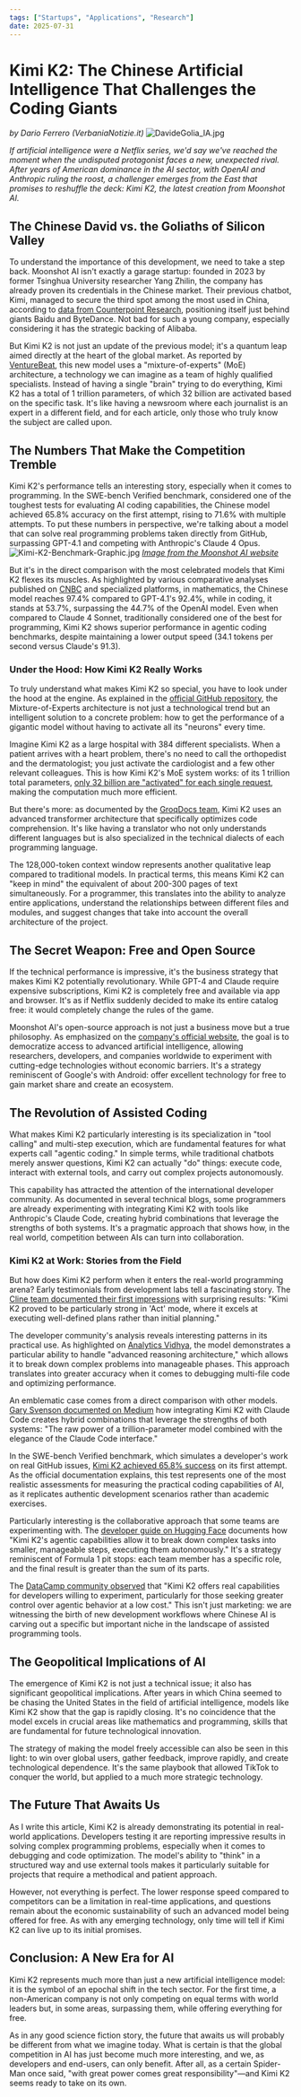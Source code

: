 ```yaml
---
tags: ["Startups", "Applications", "Research"]
date: 2025-07-31
---
```


# Kimi K2: The Chinese Artificial Intelligence That Challenges the Coding Giants

*by Dario Ferrero (VerbaniaNotizie.it)*
![DavideGolia_IA.jpg](DavideGolia_IA.jpg)

*If artificial intelligence were a Netflix series, we'd say we've reached the moment when the undisputed protagonist faces a new, unexpected rival. After years of American dominance in the AI sector, with OpenAI and Anthropic ruling the roost, a challenger emerges from the East that promises to reshuffle the deck: Kimi K2, the latest creation from Moonshot AI.*

## The Chinese David vs. the Goliaths of Silicon Valley

To understand the importance of this development, we need to take a step back. Moonshot AI isn't exactly a garage startup: founded in 2023 by former Tsinghua University researcher Yang Zhilin, the company has already proven its credentials in the Chinese market. Their previous chatbot, Kimi, managed to secure the third spot among the most used in China, according to [data from Counterpoint Research](https://www.nature.com/articles/d41586-025-02275-6), positioning itself just behind giants Baidu and ByteDance. Not bad for such a young company, especially considering it has the strategic backing of Alibaba.

But Kimi K2 is not just an update of the previous model; it's a quantum leap aimed directly at the heart of the global market. As reported by [VentureBeat](https://venturebeat.com/ai/moonshot-ais-kimi-k2-outperforms-gpt-4-in-key-benchmarks-and-its-free/), this new model uses a "mixture-of-experts" (MoE) architecture, a technology we can imagine as a team of highly qualified specialists. Instead of having a single "brain" trying to do everything, Kimi K2 has a total of 1 trillion parameters, of which 32 billion are activated based on the specific task. It's like having a newsroom where each journalist is an expert in a different field, and for each article, only those who truly know the subject are called upon.

## The Numbers That Make the Competition Tremble

Kimi K2's performance tells an interesting story, especially when it comes to programming. In the SWE-bench Verified benchmark, considered one of the toughest tests for evaluating AI coding capabilities, the Chinese model achieved 65.8% accuracy on the first attempt, rising to 71.6% with multiple attempts. To put these numbers in perspective, we're talking about a model that can solve real programming problems taken directly from GitHub, surpassing GPT-4.1 and competing with Anthropic's Claude 4 Opus.
![Kimi-K2-Benchmark-Graphic.jpg](Kimi-K2-Benchmark-Graphic.jpg)
*[Image from the Moonshot AI website](https://moonshotai.github.io/Kimi-K2/)*

But it's in the direct comparison with the most celebrated models that Kimi K2 flexes its muscles. As highlighted by various comparative analyses published on [CNBC](https://www.cnbc.com/2025/07/14/alibaba-backed-moonshot-releases-kimi-k2-ai-rivaling-chatgpt-claude.html) and specialized platforms, in mathematics, the Chinese model reaches 97.4% compared to GPT-4.1's 92.4%, while in coding, it stands at 53.7%, surpassing the 44.7% of the OpenAI model. Even when compared to Claude 4 Sonnet, traditionally considered one of the best for programming, Kimi K2 shows superior performance in agentic coding benchmarks, despite maintaining a lower output speed (34.1 tokens per second versus Claude's 91.3).

### Under the Hood: How Kimi K2 Really Works

To truly understand what makes Kimi K2 so special, you have to look under the hood at the engine. As explained in the [official GitHub repository](https://github.com/MoonshotAI/Kimi-K2), the Mixture-of-Experts architecture is not just a technological trend but an intelligent solution to a concrete problem: how to get the performance of a gigantic model without having to activate all its "neurons" every time.

Imagine Kimi K2 as a large hospital with 384 different specialists. When a patient arrives with a heart problem, there's no need to call the orthopedist and the dermatologist; you just activate the cardiologist and a few other relevant colleagues. This is how Kimi K2's MoE system works: of its 1 trillion total parameters, [only 32 billion are "activated" for each single request](https://www.llmwatch.com/p/kimi-k2-what-it-is-how-it-works-and), making the computation much more efficient.

But there's more: as documented by the [GroqDocs team](https://console.groq.com/docs/model/moonshotai/kimi-k2-instruct), Kimi K2 uses an advanced transformer architecture that specifically optimizes code comprehension. It's like having a translator who not only understands different languages but is also specialized in the technical dialects of each programming language.

The 128,000-token context window represents another qualitative leap compared to traditional models. In practical terms, this means Kimi K2 can "keep in mind" the equivalent of about 200-300 pages of text simultaneously. For a programmer, this translates into the ability to analyze entire applications, understand the relationships between different files and modules, and suggest changes that take into account the overall architecture of the project.

## The Secret Weapon: Free and Open Source

If the technical performance is impressive, it's the business strategy that makes Kimi K2 potentially revolutionary. While GPT-4 and Claude require expensive subscriptions, Kimi K2 is completely free and available via app and browser. It's as if Netflix suddenly decided to make its entire catalog free: it would completely change the rules of the game.

Moonshot AI's open-source approach is not just a business move but a true philosophy. As emphasized on the [company's official website](https://moonshotai.github.io/Kimi-K2/), the goal is to democratize access to advanced artificial intelligence, allowing researchers, developers, and companies worldwide to experiment with cutting-edge technologies without economic barriers. It's a strategy reminiscent of Google's with Android: offer excellent technology for free to gain market share and create an ecosystem.

## The Revolution of Assisted Coding

What makes Kimi K2 particularly interesting is its specialization in "tool calling" and multi-step execution, which are fundamental features for what experts call "agentic coding." In simple terms, while traditional chatbots merely answer questions, Kimi K2 can actually "do" things: execute code, interact with external tools, and carry out complex projects autonomously.

This capability has attracted the attention of the international developer community. As documented in several technical blogs, some programmers are already experimenting with integrating Kimi K2 with tools like Anthropic's Claude Code, creating hybrid combinations that leverage the strengths of both systems. It's a pragmatic approach that shows how, in the real world, competition between AIs can turn into collaboration.

### Kimi K2 at Work: Stories from the Field

But how does Kimi K2 perform when it enters the real-world programming arena? Early testimonials from development labs tell a fascinating story. The [Cline team documented their first impressions](https://cline.bot/blog/moonshots-kimi-k2-for-coding-our-first-impressions-in-cline) with surprising results: "Kimi K2 proved to be particularly strong in 'Act' mode, where it excels at executing well-defined plans rather than initial planning."

The developer community's analysis reveals interesting patterns in its practical use. As highlighted on [Analytics Vidhya](https://www.analyticsvidhya.com/blog/2025/07/kimi-k2/), the model demonstrates a particular ability to handle "advanced reasoning architecture," which allows it to break down complex problems into manageable phases. This approach translates into greater accuracy when it comes to debugging multi-file code and optimizing performance.

An emblematic case comes from a direct comparison with other models. [Gary Svenson documented on Medium](https://garysvenson09.medium.com/how-to-run-kimi-k2-inside-claude-code-the-ultimate-open-source-ai-coding-combo-7b248adcf336) how integrating Kimi K2 with Claude Code creates hybrid combinations that leverage the strengths of both systems: "The raw power of a trillion-parameter model combined with the elegance of the Claude Code interface."

In the SWE-bench Verified benchmark, which simulates a developer's work on real GitHub issues, [Kimi K2 achieved 65.8% success](https://moonshotai.github.io/Kimi-K2/) on its first attempt. As the official documentation explains, this test represents one of the most realistic assessments for measuring the practical coding capabilities of AI, as it replicates authentic development scenarios rather than academic exercises.

Particularly interesting is the collaborative approach that some teams are experimenting with. The [developer guide on Hugging Face](https://huggingface.co/blog/francesca-petracci/kimi-k2-claude-code) documents how "Kimi K2's agentic capabilities allow it to break down complex tasks into smaller, manageable steps, executing them autonomously." It's a strategy reminiscent of Formula 1 pit stops: each team member has a specific role, and the final result is greater than the sum of its parts.

The [DataCamp community observed](https://www.datacamp.com/tutorial/kimi-k2) that "Kimi K2 offers real capabilities for developers willing to experiment, particularly for those seeking greater control over agentic behavior at a low cost." This isn't just marketing: we are witnessing the birth of new development workflows where Chinese AI is carving out a specific but important niche in the landscape of assisted programming tools.

## The Geopolitical Implications of AI

The emergence of Kimi K2 is not just a technical issue; it also has significant geopolitical implications. After years in which China seemed to be chasing the United States in the field of artificial intelligence, models like Kimi K2 show that the gap is rapidly closing. It's no coincidence that the model excels in crucial areas like mathematics and programming, skills that are fundamental for future technological innovation.

The strategy of making the model freely accessible can also be seen in this light: to win over global users, gather feedback, improve rapidly, and create technological dependence. It's the same playbook that allowed TikTok to conquer the world, but applied to a much more strategic technology.

## The Future That Awaits Us

As I write this article, Kimi K2 is already demonstrating its potential in real-world applications. Developers testing it are reporting impressive results in solving complex programming problems, especially when it comes to debugging and code optimization. The model's ability to "think" in a structured way and use external tools makes it particularly suitable for projects that require a methodical and patient approach.

However, not everything is perfect. The lower response speed compared to competitors can be a limitation in real-time applications, and questions remain about the economic sustainability of such an advanced model being offered for free. As with any emerging technology, only time will tell if Kimi K2 can live up to its initial promises.

## Conclusion: A New Era for AI

Kimi K2 represents much more than just a new artificial intelligence model: it is the symbol of an epochal shift in the tech sector. For the first time, a non-American company is not only competing on equal terms with world leaders but, in some areas, surpassing them, while offering everything for free.

As in any good science fiction story, the future that awaits us will probably be different from what we imagine today. What is certain is that the global competition in AI has just become much more interesting, and we, as developers and end-users, can only benefit. After all, as a certain Spider-Man once said, "with great power comes great responsibility"—and Kimi K2 seems ready to take on its own.
